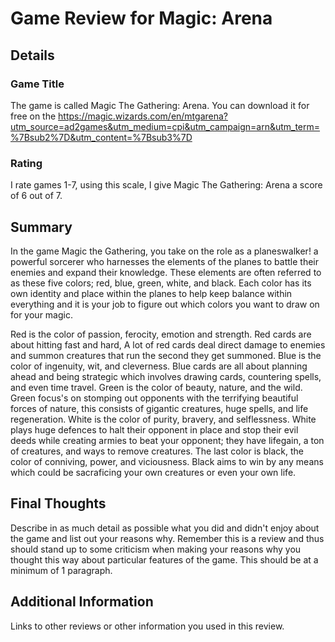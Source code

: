 # Game Review for Magic: Arena

## Details

### Game Title

The game is called Magic The Gathering: Arena. You can download it for free on the https://magic.wizards.com/en/mtgarena?utm_source=ad2games&utm_medium=cpi&utm_campaign=arn&utm_term=%7Bsub2%7D&utm_content=%7Bsub3%7D

### Rating

I rate games 1-7, using this scale, I give Magic The Gathering: Arena a score of 6 out of 7.

## Summary

In the game Magic the Gathering, you take on the role as a planeswalker! a powerful sorcerer who harnesses the elements of the planes to battle their enemies and expand their knowledge. These elements are often referred to as these five colors; red, blue, green, white, and black. Each color has its own identity and place within the planes to help keep balance within everything and it is your job to figure out which colors you want to draw on for your magic. 

Red is the color of passion, ferocity, emotion and strength. Red cards are about hitting fast and hard, A lot of red cards deal direct damage to enemies and summon creatures that run the second they get summoned. Blue is the color of ingenuity, wit, and cleverness. Blue cards are all about planning ahead and being strategic which involves drawing cards, countering spells, and even time travel. Green is the color of beauty, nature, and the wild. Green focus's on stomping out opponents with the terrifying beautiful forces of nature, this consists of gigantic creatures, huge spells, and life regeneration. White is the color of purity, bravery, and selflessness. White plays huge defences to halt their opponent in place and stop their evil deeds while creating armies to beat your opponent; they have lifegain, a ton of creatures, and ways to remove creatures. The last color is black, the color of conniving, power, and viciousness. Black aims to win by any means which could be sacraficing your own creatures or even your own life. 

## Final Thoughts

Describe in as much detail as possible what you did and didn't enjoy about the
game and list out your reasons why. Remember this is a review and thus should
stand up to some criticism when making your reasons why you thought this way
about particular features of the game. This should be at a minimum of 1
paragraph.

## Additional Information

Links to other reviews or other information you used in this review.
